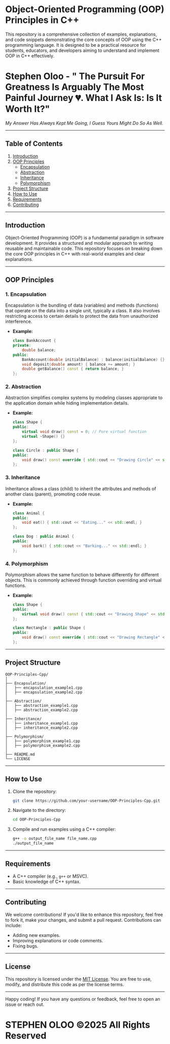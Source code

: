 # Object-Oriented Programming (OOP) Principles in C++

This repository is a comprehensive collection of examples, explanations, and code snippets demonstrating the core concepts of OOP using the C++ programming language. It is designed to be a practical resource for students, educators, and developers aiming to understand and implement OOP in C++ effectively.

# Stephen Oloo - " The Pursuit For Greatness Is Arguably The Most Painful Journey 💔. What I Ask Is: Is It Worth It?"

*My Answer Has Always Kept Me Going, I Guess Yours Might Do So As Well.*

---

## Table of Contents
1. [Introduction](#introduction)
2. [OOP Principles](#oop-principles)
   - [Encapsulation](#1-encapsulation)
   - [Abstraction](#2-abstraction)
   - [Inheritance](#3-inheritance)
   - [Polymorphism](#4-polymorphism)
3. [Project Structure](#project-structure)
4. [How to Use](#how-to-use)
5. [Requirements](#requirements)
6. [Contributing](#contributing)


---

## Introduction

Object-Oriented Programming (OOP) is a fundamental paradigm in software development. It provides a structured and modular approach to writing reusable and maintainable code. This repository focuses on breaking down the core OOP principles in C++ with real-world examples and clear explanations.

---

## OOP Principles

### 1. Encapsulation
Encapsulation is the bundling of data (variables) and methods (functions) that operate on the data into a single unit, typically a class. It also involves restricting access to certain details to protect the data from unauthorized interference.

- **Example:**  
  ```cpp
  class BankAccount {
  private:
      double balance;
  public:
      BankAccount(double initialBalance) : balance(initialBalance) {}
      void deposit(double amount) { balance += amount; }
      double getBalance() const { return balance; }
  };
  ```

### 2. Abstraction
Abstraction simplifies complex systems by modeling classes appropriate to the application domain while hiding implementation details.

- **Example:**  
  ```cpp
  class Shape {
  public:
      virtual void draw() const = 0; // Pure virtual function
      virtual ~Shape() {}
  };

  class Circle : public Shape {
  public:
      void draw() const override { std::cout << "Drawing Circle" << std::endl; }
  };
  ```

### 3. Inheritance
Inheritance allows a class (child) to inherit the attributes and methods of another class (parent), promoting code reuse.

- **Example:**  
  ```cpp
  class Animal {
  public:
      void eat() { std::cout << "Eating..." << std::endl; }
  };

  class Dog : public Animal {
  public:
      void bark() { std::cout << "Barking..." << std::endl; }
  };
  ```

### 4. Polymorphism
Polymorphism allows the same function to behave differently for different objects. This is commonly achieved through function overriding and virtual functions.

- **Example:**  
  ```cpp
  class Shape {
  public:
      virtual void draw() const { std::cout << "Drawing Shape" << std::endl; }
  };

  class Rectangle : public Shape {
  public:
      void draw() const override { std::cout << "Drawing Rectangle" << std::endl; }
  };
  ```

---

## Project Structure

```plaintext
OOP-Principles-Cpp/
│
├── Encapsulation/
│   ├── encapsulation_example1.cpp
│   ├── encapsulation_example2.cpp
│
├── Abstraction/
│   ├── abstraction_example1.cpp
│   ├── abstraction_example2.cpp
│
├── Inheritance/
│   ├── inheritance_example1.cpp
│   ├── inheritance_example2.cpp
│
├── Polymorphism/
│   ├── polymorphism_example1.cpp
│   ├── polymorphism_example2.cpp
│
├── README.md
└── LICENSE
```

---

## How to Use

1. Clone the repository:
   ```bash
   git clone https://github.com/your-username/OOP-Principles-Cpp.git
   ```
2. Navigate to the directory:
   ```bash
   cd OOP-Principles-Cpp
   ```
3. Compile and run examples using a C++ compiler:
   ```bash
   g++ -o output_file_name file_name.cpp
   ./output_file_name
   ```

---

## Requirements

- A C++ compiler (e.g., `g++` or MSVC).
- Basic knowledge of C++ syntax.

---

## Contributing

We welcome contributions! If you'd like to enhance this repository, feel free to fork it, make your changes, and submit a pull request. Contributions can include:

- Adding new examples.
- Improving explanations or code comments.
- Fixing bugs.

---

## License

This repository is licensed under the [MIT License](LICENSE). You are free to use, modify, and distribute this code as per the license terms.

---

Happy coding! If you have any questions or feedback, feel free to open an issue or reach out. 
# STEPHEN OLOO ©2025 All Rights Reserved
